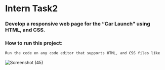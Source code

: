 # Intern Task2

### Develop a responsive web page for the “Car Launch” using HTML, and CSS.

### How to run this project:

```bash
Run the code on any code editor that supports HTML, and CSS files like vs Code, etc., and see the result.
```

![Screenshot (45)](https://github.com/AdityaSoni2001/Task2/assets/72127445/97ab3410-2c13-453c-8c3d-9d87d56498df)

